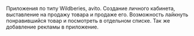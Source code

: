 Приложения по типу Wildberies, avito. Создание личного кабинета, выставление на продажу товара и продаже его. Возможность лайкнуть понравившийся товар и посмотреть в отдельном списке. 
Так же добавление рекламы в приложение.

